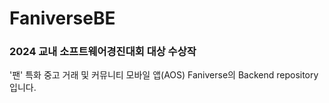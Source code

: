 # FaniverseBE
### 2024 교내 소프트웨어경진대회 대상 수상작
'팬' 특화 중고 거래 및 커뮤니티 모바일 앱(AOS) Faniverse의 Backend repository입니다.
